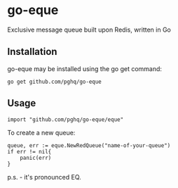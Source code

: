 # go-eque

Exclusive message queue built upon Redis, written in Go

## Installation

go-eque may be installed using the go get command:
```
go get github.com/pghq/go-eque
```
## Usage

```
import "github.com/pghq/go-eque/eque"
```

To create a new queue:

```
queue, err := eque.NewRedQueue("name-of-your-queue")
if err != nil{
    panic(err)
}
```


p.s. - it's pronounced EQ.